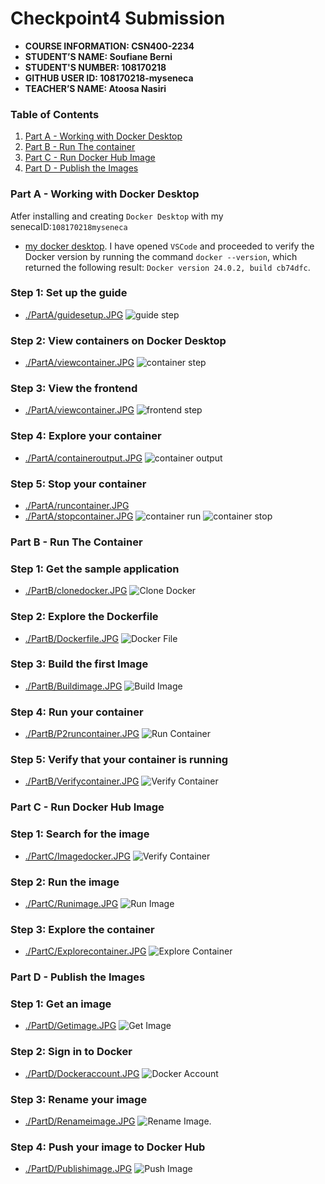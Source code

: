 # Checkpoint4 Submission

- **COURSE INFORMATION: CSN400-2234**
- **STUDENT’S NAME: Soufiane Berni**
- **STUDENT'S NUMBER: 108170218**
- **GITHUB USER ID: 108170218-myseneca**
- **TEACHER’S NAME: Atoosa Nasiri**

### Table of Contents
1. [Part A - Working with Docker Desktop](#Part-A---Working-with-Docker-Desktop)
2. [Part B - Run The container](#Part-B---Run-The-Container)
3. [Part C - Run Docker Hub Image](#Part-C---Run-Docker-Hub-Image)
4. [Part D - Publish the Images](#[Part-D---Publish-the-Images)

### Part A - Working with Docker Desktop
Atfer installing and creating `Docker Desktop` with my senecaID:`108170218myseneca` 
- [my docker desktop](https://hub.docker.com/u/108170218myseneca). I have opened `VSCode` and proceeded to verify the Docker version by running the command `docker --version`, which returned the following result: `Docker version 24.0.2, build cb74dfc`.

### Step 1: Set up the guide
- [./PartA/guidesetup.JPG](./PartA/guidesetup.JPG)
![guide step](https://github.com/108170218-myseneca/CSN400-Capstone/blob/main/Checkpoint4/PartA/guidesetup.JPG)

### Step 2: View containers on Docker Desktop
- [./PartA/viewcontainer.JPG](./PartA/viewcontainer.JPG)
![container step](https://github.com/108170218-myseneca/CSN400-Capstone/blob/main/Checkpoint4/PartA/viewcontainer.JPG)

### Step 3: View the frontend
- [./PartA/viewcontainer.JPG](./checkpoint4/viewcontainer.JPG)
![frontend step](https://github.com/108170218-myseneca/CSN400-Capstone/blob/main/Checkpoint4/PartA/viewfrontend.JPG)

### Step 4: Explore your container
- [./PartA/containeroutput.JPG](./PartA/containeroutput.JPG)
![container output](https://github.com/108170218-myseneca/CSN400-Capstone/blob/main/Checkpoint4/PartA/containeroutput.JPG)

### Step 5: Stop your container
- [./PartA/runcontainer.JPG](./PartA/runcontainer.JPG)
- [./PartA/stopcontainer.JPG](./checkpoint4/stopcontainer.JPG)
![container run](https://github.com/108170218-myseneca/CSN400-Capstone/blob/main/Checkpoint4/PartA/runcontainer.JPG)
![container stop](https://github.com/108170218-myseneca/CSN400-Capstone/blob/main/Checkpoint4/PartA/stopcontainer.JPG)


### Part B - Run The Container
### Step 1: Get the sample application
- [./PartB/clonedocker.JPG](./PartB/clonedocker.JPG)
![Clone Docker](https://github.com/108170218-myseneca/CSN400-Capstone/blob/main/Checkpoint4/PartB/clonedocker.JPG)

### Step 2: Explore the Dockerfile
- [./PartB/Dockerfile.JPG](./PartB/Dockerfile.JPG)
![Docker File](https://github.com/108170218-myseneca/CSN400-Capstone/blob/main/Checkpoint4/PartB/Dockerfile.JPG)

### Step 3: Build the first Image
- [./PartB/Buildimage.JPG](./PartB/Buildimage.JPG)
![Build Image](https://github.com/108170218-myseneca/CSN400-Capstone/blob/main/Checkpoint4/PartB/Buildimage.JPG)

### Step 4: Run your container
- [./PartB/P2runcontainer.JPG](./PartB/P2runcontainer.JPG)
![Run Container](https://github.com/108170218-myseneca/CSN400-Capstone/blob/main/Checkpoint4/PartB/P2runcontainer.JPG)

### Step 5: Verify that your container is running
- [./PartB/Verifycontainer.JPG](./PartB/Verifycontainer.JPG)
![Verify Container](https://github.com/108170218-myseneca/CSN400-Capstone/blob/main/Checkpoint4/PartB/Verifycontainer.JPG)

### Part C - Run Docker Hub Image
### Step 1: Search for the image
- [./PartC/Imagedocker.JPG](./PartC/Imagedocker.JPG)
![Verify Container](https://github.com/108170218-myseneca/CSN400-Capstone/blob/main/Checkpoint4/PartC/Imagedocker.JPG)

### Step 2: Run the image
- [./PartC/Runimage.JPG](./PartC/Runimage.JPG)
![Run Image](https://github.com/108170218-myseneca/CSN400-Capstone/blob/main/Checkpoint4/PartC/Runimage.JPG)

### Step 3: Explore the container
- [./PartC/Explorecontainer.JPG](./PartC/Explorecontainer.JPG)
![Explore Container](https://github.com/108170218-myseneca/CSN400-Capstone/blob/main/Checkpoint4/PartC/Explorecontainer.JPG)

### Part D - Publish the Images
### Step 1: Get an image 
- [./PartD/Getimage.JPG](./PartD/Getimage.JPG)
![Get Image](https://github.com/108170218-myseneca/CSN400-Capstone/blob/main/Checkpoint4/PartD/Getimage.JPG)

### Step 2: Sign in to Docker 
- [./PartD/Dockeraccount.JPG](./PartD/Dockeraccount.JPG)
![Docker Account](https://github.com/108170218-myseneca/CSN400-Capstone/blob/main/Checkpoint4/PartD/Dockeraccount.JPG)

### Step 3: Rename your image
- [./PartD/Renameimage.JPG](./PartD/Renameimage.JPG)
![Rename Image.](https://github.com/108170218-myseneca/CSN400-Capstone/blob/main/Checkpoint4/PartD/Renameimage.JPG)

### Step 4: Push your image to Docker Hub
- [./PartD/Publishimage.JPG](./PartD/Publishimage.JPG)
![Push Image](https://github.com/108170218-myseneca/CSN400-Capstone/blob/main/Checkpoint4/PartD/Publishimage.JPG)




